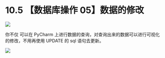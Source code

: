 # 10.5 【数据库操作 05】数据的修改

![](http://image.iswbm.com/20200804124133.png)

你不仅 可以在 PyCharm 上进行数据的查询，对查询出来的数据可以进行可视化的修改，不用再使用 UPDATE 的 sql 语句去更新。

![](http://image.iswbm.com/20210401082022.png)


